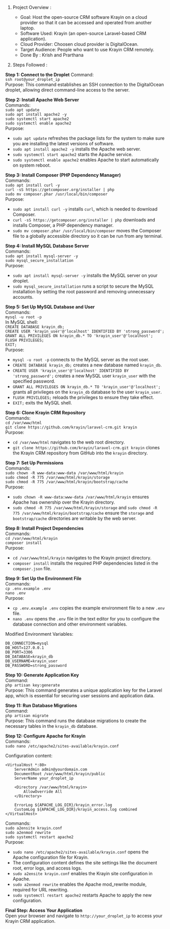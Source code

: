 1. Project Overview :
   - Goal: Host the open-source CRM software Krayin on a cloud provider so that it can be accessed and operated from another laptop.
   - Software Used: Krayin (an open-source Laravel-based CRM application).
   - Cloud Provider: Choosen cloud provider is DigitalOcean.
   - Target Audience: People who want to use Krayin CRM remotely.
   - Done By : Krish and Prarthana  

2. Steps Followed :

**Step 1: Connect to the Droplet** 
Command:  
`ssh root@your_droplet_ip`  
Purpose: This command establishes an SSH connection to the DigitalOcean droplet, allowing direct command-line access to the server.

**Step 2: Install Apache Web Server**  
Commands:  
`sudo apt update`  
`sudo apt install apache2 -y`  
`sudo systemctl start apache2`  
`sudo systemctl enable apache2`  
Purpose:  
- `sudo apt update` refreshes the package lists for the system to make sure you are installing the latest versions of software.  
- `sudo apt install apache2 -y` installs the Apache web server.  
- `sudo systemctl start apache2` starts the Apache service.  
- `sudo systemctl enable apache2` enables Apache to start automatically on system reboot.

**Step 3: Install Composer (PHP Dependency Manager)**  
Commands:  
`sudo apt install curl -y`  
`curl -sS https://getcomposer.org/installer | php`  
`sudo mv composer.phar /usr/local/bin/composer`  
Purpose:  
- `sudo apt install curl -y` installs `curl`, which is needed to download Composer.  
- `curl -sS https://getcomposer.org/installer | php` downloads and installs Composer, a PHP dependency manager.  
- `sudo mv composer.phar /usr/local/bin/composer` moves the Composer file to a globally accessible directory so it can be run from any terminal.

**Step 4: Install MySQL Database Server**  
Commands:  
`sudo apt install mysql-server -y`  
`sudo mysql_secure_installation`  
Purpose:  
- `sudo apt install mysql-server -y` installs the MySQL server on your droplet.  
- `sudo mysql_secure_installation` runs a script to secure the MySQL installation by setting the root password and removing unnecessary accounts.

**Step 5: Set Up MySQL Database and User**  
Commands:  
`mysql -u root -p`  
In MySQL shell:  
`CREATE DATABASE krayin_db;`  
`CREATE USER 'krayin_user'@'localhost' IDENTIFIED BY 'strong_password';`  
`GRANT ALL PRIVILEGES ON krayin_db.* TO 'krayin_user'@'localhost';`  
`FLUSH PRIVILEGES;`  
`EXIT;`  
Purpose:  
- `mysql -u root -p` connects to the MySQL server as the root user.  
- `CREATE DATABASE krayin_db;` creates a new database named `krayin_db`.  
- `CREATE USER 'krayin_user'@'localhost' IDENTIFIED BY 'strong_password';` creates a new MySQL user `krayin_user` with the specified password.  
- `GRANT ALL PRIVILEGES ON krayin_db.* TO 'krayin_user'@'localhost';` grants all privileges on the `krayin_db` database to the user `krayin_user`.  
- `FLUSH PRIVILEGES;` reloads the privileges to ensure they take effect.  
- `EXIT;` exits the MySQL shell.

**Step 6: Clone Krayin CRM Repository**  
Commands:  
`cd /var/www/html`  
`git clone https://github.com/krayin/laravel-crm.git krayin`  
Purpose:  
- `cd /var/www/html` navigates to the web root directory.  
- `git clone https://github.com/krayin/laravel-crm.git krayin` clones the Krayin CRM repository from GitHub into the `krayin` directory.

**Step 7: Set Up Permissions**  
Commands:  
`sudo chown -R www-data:www-data /var/www/html/krayin`  
`sudo chmod -R 775 /var/www/html/krayin/storage`  
`sudo chmod -R 775 /var/www/html/krayin/bootstrap/cache`  
Purpose:  
- `sudo chown -R www-data:www-data /var/www/html/krayin` ensures Apache has ownership over the Krayin directory.  
- `sudo chmod -R 775 /var/www/html/krayin/storage` and `sudo chmod -R 775 /var/www/html/krayin/bootstrap/cache` ensure the `storage` and `bootstrap/cache` directories are writable by the web server.

**Step 8: Install Project Dependencies**  
Commands:  
`cd /var/www/html/krayin`  
`composer install`  
Purpose:  
- `cd /var/www/html/krayin` navigates to the Krayin project directory.  
- `composer install` installs the required PHP dependencies listed in the `composer.json` file.

**Step 9: Set Up the Environment File**  
Commands:  
`cp .env.example .env`  
`nano .env`  
Purpose:  
- `cp .env.example .env` copies the example environment file to a new `.env` file.  
- `nano .env` opens the `.env` file in the text editor for you to configure the database connection and other environment variables.

Modified Environment Variables:  
```
DB_CONNECTION=mysql
DB_HOST=127.0.0.1
DB_PORT=3306
DB_DATABASE=krayin_db
DB_USERNAME=krayin_user
DB_PASSWORD=strong_password
```

**Step 10: Generate Application Key**  
Command:  
`php artisan key:generate`  
Purpose: This command generates a unique application key for the Laravel app, which is essential for securing user sessions and application data.

**Step 11: Run Database Migrations**  
Command:  
`php artisan migrate`  
Purpose: This command runs the database migrations to create the necessary tables in the `krayin_db` database.

**Step 12: Configure Apache for Krayin**  
Commands:  
`sudo nano /etc/apache2/sites-available/krayin.conf`  

Configuration content:  
```
<VirtualHost *:80>
    ServerAdmin admin@yourdomain.com
    DocumentRoot /var/www/html/krayin/public
    ServerName your_droplet_ip

    <Directory /var/www/html/krayin>
        AllowOverride All
    </Directory>

    ErrorLog ${APACHE_LOG_DIR}/krayin_error.log
    CustomLog ${APACHE_LOG_DIR}/krayin_access.log combined
</VirtualHost>
```  
Commands:  
`sudo a2ensite krayin.conf`  
`sudo a2enmod rewrite`  
`sudo systemctl restart apache2`  
Purpose:  
- `sudo nano /etc/apache2/sites-available/krayin.conf` opens the Apache configuration file for Krayin.  
- The configuration content defines the site settings like the document root, error logs, and access logs.  
- `sudo a2ensite krayin.conf` enables the Krayin site configuration in Apache.  
- `sudo a2enmod rewrite` enables the Apache mod_rewrite module, required for URL rewriting.  
- `sudo systemctl restart apache2` restarts Apache to apply the new configuration.

**Final Step: Access Your Application**  
Open your browser and navigate to `http://your_droplet_ip` to access your Krayin CRM application.
